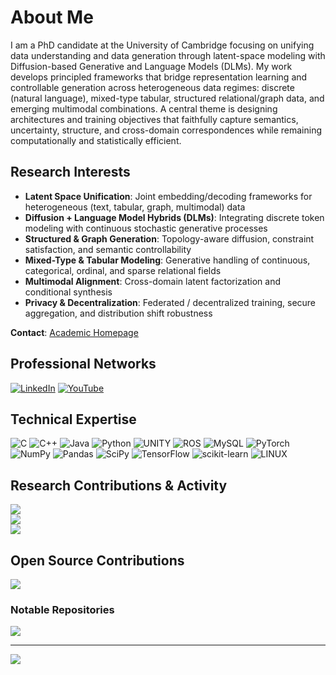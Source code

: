 # About Me

I am a PhD candidate at the University of Cambridge focusing on unifying data understanding and data generation through latent-space modeling with Diffusion-based Generative and Language Models (DLMs). My work develops principled frameworks that bridge representation learning and controllable generation across heterogeneous data regimes: discrete (natural language), mixed-type tabular, structured relational/graph data, and emerging multimodal combinations. A central theme is designing architectures and training objectives that faithfully capture semantics, uncertainty, structure, and cross-domain correspondences while remaining computationally and statistically efficient.

## Research Interests
- **Latent Space Unification**: Joint embedding/decoding frameworks for heterogeneous (text, tabular, graph, multimodal) data
- **Diffusion + Language Model Hybrids (DLMs)**: Integrating discrete token modeling with continuous stochastic generative processes
- **Structured & Graph Generation**: Topology-aware diffusion, constraint satisfaction, and semantic controllability
- **Mixed-Type & Tabular Modeling**: Generative handling of continuous, categorical, ordinal, and sparse relational fields
- **Multimodal Alignment**: Cross-domain latent factorization and conditional synthesis
- **Privacy & Decentralization**: Federated / decentralized training, secure aggregation, and distribution shift robustness


**Contact**: [Academic Homepage](https://yunbo-max.github.io/)

## Professional Networks
[![LinkedIn](https://img.shields.io/badge/LinkedIn-%230077B5.svg?logo=linkedin&logoColor=white)](https://linkedin.com/in/yunbo-long-ab192a1b7) [![YouTube](https://img.shields.io/badge/Research%20Channel-%23FF0000.svg?logo=YouTube&logoColor=white)](https://youtube.com/@@baldwinlong5277) 

## Technical Expertise
![C](https://img.shields.io/badge/c-%2300599C.svg?style=for-the-badge&logo=c&logoColor=white) ![C++](https://img.shields.io/badge/c++-%2300599C.svg?style=for-the-badge&logo=c%2B%2B&logoColor=white) ![Java](https://img.shields.io/badge/java-%23ED8B00.svg?style=for-the-badge&logo=java&logoColor=white) ![Python](https://img.shields.io/badge/python-3670A0?style=for-the-badge&logo=python&logoColor=ffdd54) ![UNITY](https://img.shields.io/badge/Unity-%2320232a.svg?style=for-the-badge&logo=unity&logoColor=white) ![ROS](https://img.shields.io/badge/ros-%230A0FF9.svg?style=for-the-badge&logo=ros&logoColor=white) ![MySQL](https://img.shields.io/badge/mysql-%2300f.svg?style=for-the-badge&logo=mysql&logoColor=white) ![PyTorch](https://img.shields.io/badge/PyTorch-%23EE4C2C.svg?style=for-the-badge&logo=PyTorch&logoColor=white) ![NumPy](https://img.shields.io/badge/numpy-%23013243.svg?style=for-the-badge&logo=numpy&logoColor=white) ![Pandas](https://img.shields.io/badge/pandas-%23150458.svg?style=for-the-badge&logo=pandas&logoColor=white) ![SciPy](https://img.shields.io/badge/SciPy-%230C55A5.svg?style=for-the-badge&logo=scipy&logoColor=%white) ![TensorFlow](https://img.shields.io/badge/TensorFlow-%23FF6F00.svg?style=for-the-badge&logo=TensorFlow&logoColor=white) ![scikit-learn](https://img.shields.io/badge/scikit--learn-%23F7931E.svg?style=for-the-badge&logo=scikit-learn&logoColor=white) ![LINUX](https://img.shields.io/badge/Linux-FCC624?style=for-the-badge&logo=linux&logoColor=black)
## Research Contributions & Activity
![](https://github-readme-stats.vercel.app/api?username=Yunbo-max&theme=city_light&hide_border=false&include_all_commits=true&count_private=true)<br/>
![](https://github-readme-streak-stats.herokuapp.com/?user=Yunbo-max&theme=city_light&hide_border=false)<br/>
![](https://github-readme-stats.vercel.app/api/top-langs/?username=Yunbo-max&theme=city_light&hide_border=false&include_all_commits=true&count_private=true&layout=compact)

## Open Source Contributions
![](https://github-profile-trophy.vercel.app/?username=Yunbo-max&theme=algolia&no-frame=true&no-bg=true&margin-w=4)

### Notable Repositories
![](https://github-contributor-stats.vercel.app/api?username=Yunbo-max&limit=5&theme=chalk&combine_all_yearly_contributions=true)

---
[![](https://visitcount.itsvg.in/api?id=Yunbo-max&icon=0&color=1)](https://visitcount.itsvg.in)

<!-- Proudly created with GPRM ( https://gprm.itsvg.in ) -->
